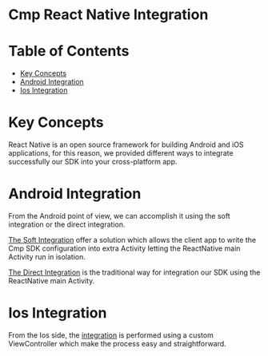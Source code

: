 # Cmp React Native Integration

# Table of Contents
- [Key Concepts](#key-concepts)
- [Android Integration](#android-integration)
- [Ios Integration](#ios-integration)

# Key Concepts
React Native is an open source framework for building Android and iOS applications, for this reason, we provided different
ways to integrate successfully our SDK into your cross-platform app.

# Android Integration
From the Android point of view, we can accomplish it using the soft integration or the direct integration.

[The Soft Integration](docs/ANDROID_SOFT_INTEGRATION.md) offer a solution which allows the client app to write the Cmp SDK configuration 
into extra Activity letting the ReactNative main Activity run in isolation.

[The Direct Integration](docs/ANDROID_DIRECT_INTEGRATION.md) is the traditional way for integration our SDK using the ReactNative main Activity.

# Ios Integration
From the Ios side, the [integration](docs/IOS_INTEGRATION.md) is performed using a custom ViewController which make the process 
easy and straightforward.

